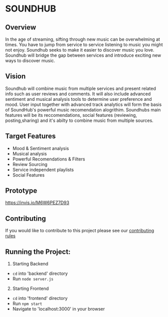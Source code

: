 # SOUNDHUB

## Overview
In the age of streaming, sifting through new music can be overwhelming at times. You have to jump from
service to service listening to music you might not enjoy. Soundhub seeks to make it easier to discover music you love. Soundhub will
bridge the gap between services and introduce exciting new ways to discover music.

## Vision
Soundhub will combine music from multiple services and present related info such as user reviews and comments. It will also include advanced sentiment and musical analysis tools to determine user preference and mood. User input together with advanced track analytics will form the basis of SoundHub's powerful music recomendation alogrithim. Soundhubs main features will be its reccomendations, social features (reviewing, posting,sharing) and it's abilty to combine music from multiple sources.

## Target Features
  * Mood & Sentiment analysis
  * Musical analysis
  * Powerful Recomendations & Filters
  * Review Sourcing
  * Service independent playlists
  * Social Features

## Prototype
https://invis.io/M6W6PEZ7D93

## Contributing
If you would like to contribute to this project please see our [contributing rules](./CONTRIBUTING.md)

## Running the Project:
1. Starting Backend
- `cd` into 'backend' directory
- Run `node server.js`

2. Starting Frontend
- `cd` into 'frontend' directory
- Run `npm start`
- Navigate to 'localhost:3000' in your browser

